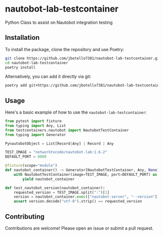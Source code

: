 # nautobot-lab-testcontainer
Python Class to assist on Nautobot integration testing

## Installation

To install the package, clone the repository and use Poetry:

```bash
git clone https://github.com/jbotello7381/nautobot-lab-testcontainer.git
cd nautobot-lab-testcontainer
poetry install
```

Alternatively, you can add it directly via git:

```bash
poetry add git+https://github.com/jbotello7381/nautobot-lab-testcontainer.git
```

## Usage

Here's a basic example of how to use the `nautobot-lab-testcontainer`:

```python
from pytest import fixture
from typing import Any, List
from testcontainers.nautobot import NautobotTestContainer
from typing import Generator

PynautobotObject = List[Record|Any] | Record | Any

TEST_IMAGE = "networktocode/nautobot-lab:1.6.2"
DEFAULT_PORT = 8000

@fixture(scope="module")
def nautobot_container() -> Generator[NautobotTestContainer, Any, None]:
    with NautobotTestContainer(image=TEST_IMAGE, port=DEFAULT_PORT) as nautobot_container:
        yield nautobot_container

def test_nautobot_version(nautobot_container):
    requested_version = TEST_IMAGE.split(":")[1]
    version = nautobot_container.exec(["nautobot-server", "--version"])[1]
    assert version.decode("utf-8").strip() == requested_version
```

## Contributing

Contributions are welcome! Please open an issue or submit a pull request.


